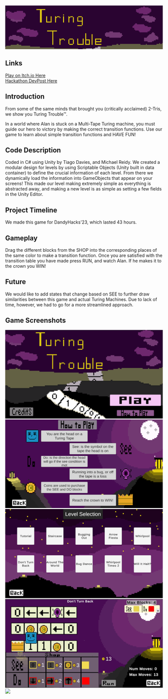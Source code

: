![](Assets/Sprites/BannerTM.png)

## Links
[Play on Itch.io Here](https://tdavies.itch.io/turing-trouble) <br>
[Hackathon DevPost Here](https://devpost.com/software/turing-trouble)

## Introduction
From some of the same minds that brought you (critically acclaimed) 2-Tris, we show you Turing Trouble™. <br>

In a world where Alan is stuck on a Multi-Tape Turing machine, you must guide our hero to victory by making the correct transition functions. Use our game to learn about simple transition functions and HAVE FUN!

## Code Description
Coded in C# using Unity by Tiago Davies, and Michael Reidy. We created a modular design for levels by using Scriptable Objects (Unity built in data container) to define the crucial information of each level. From there we dynamically load the information into GameObjects that appear on your screens! This made our level making extremely simple as everything is abstracted away, and making a new level is as simple as setting a few fields in the Unity Editor.

## Project Timeline
We made this game for DandyHacks'23, which lasted 43 hours.

## Gameplay
Drag the different blocks from the SHOP into the corresponding places of the same color to make a transition function. Once you are satisfied with the transition table you have made press RUN, and watch Alan. If he makes it to the crown you WIN!

## Future
We would like to add states that change based on SEE to further draw similarities between this game and actual Turing Machines. Due to lack of time, however, we had to go for a more streamlined approach.

## Game Screenshots
![](Assets/Sprites/Main.png)
![](Assets/Sprites/HowTo.png)
![](Assets/Sprites/Levels.png)
![](Assets/Sprites/Level.png)
![](Assets/Sprites/Credits(1).png)






